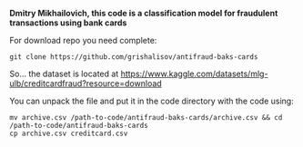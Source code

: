 
**Dmitry Mikhailovich, this code is a classification model for fraudulent transactions using bank cards**  

For download repo you need complete:  
    
    git clone https://github.com/grishalisov/antifraud-baks-cards
    
    
So... the dataset is located at https://www.kaggle.com/datasets/mlg-ulb/creditcardfraud?resource=download

You can unpack the file and put it in the code directory with the code using:

    mv archive.csv /path-to-code/antifraud-baks-cards/archive.csv && cd /path-to-code/antifraud-baks-cards
    cp archive.csv creditcard.csv
    
